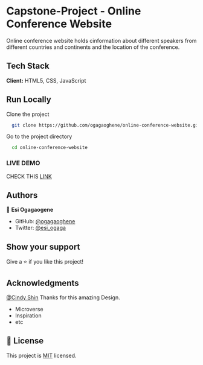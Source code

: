 # Capstone-Project - Online Conference Website

Online conference website holds cinformation about different speakers from different countries and continents and the location of the conference.

## Tech Stack

**Client:** HTML5, CSS, JavaScript

## Run Locally
Clone the project

```bash
  git clone https://github.com/ogagaoghene/online-conference-website.git
```
Go to the project directory

```bash
  cd online-conference-website
```

### LIVE DEMO
CHECK THIS [LINK](https://ogagaoghene.github.io/online-conference-website/)

## Authors

👤 **Esi Ogagaogene**

- GitHub: [@ogagaoghene](https://github.com/ogagaoghene)
- Twitter: [@esi_ogaga](https://twitter.com/@esi_ogagaoghene)

## Show your support

Give a ⭐️ if you like this project!

## Acknowledgments
[@Cindy Shin](https://www.behance.net/adagio07) Thanks for this amazing Design.
- Microverse
- Inspiration
- etc

## 📝 License

This project is [MIT](./MIT.md) licensed.
